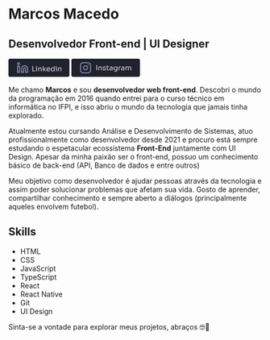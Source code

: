 # Marcos Macedo
## Desenvolvedor Front-end | UI Designer

[![Linkedin Badge](https://raw.githubusercontent.com/marcosmacedoo/marcosmacedoo/main/assets/link-linkedin.png)](https://www.linkedin.com/in/marcos-macedoo/) 
[![Instagram Badge](https://raw.githubusercontent.com/marcosmacedoo/marcosmacedoo/main/assets/link-instagram.png)](https://www.instagram.com/_marcosmacedoo/)

<p>Me chamo <strong>Marcos</strong> e sou <strong>desenvolvedor web front-end</strong>. Descobri o mundo da programação em 2016 quando entrei para o curso técnico em informática no IFPI, e isso abriu o mundo da tecnologia que jamais tinha explorado.</p>

<p>Atualmente estou cursando Análise e Desenvolvimento de Sistemas, atuo profissionalmente como desenvolvedor desde 2021 e procuro está sempre estudando o espetacular ecossistema <strong>Front-End</strong> juntamente com UI Design. Apesar da minha paixão ser o front-end, possuo um conhecimento básico de back-end (API, Banco de dados e entre outros)</p>

<p>Meu objetivo como desenvolvedor é ajudar pessoas através da tecnologia e assim poder solucionar problemas que afetam sua vida. Gosto de aprender, compartilhar conhecimento e sempre aberto a diálogos (principalmente aqueles envolvem futebol).</p>

## Skills

- HTML
- CSS
- JavaScript
- TypeScript
- React
- React Native
- Git
- UI Design

Sinta-se a vontade para explorar meus projetos, abraços 🤓🤘
